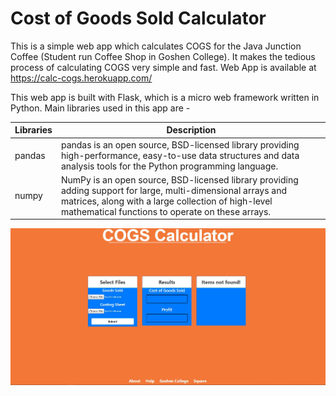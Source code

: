 # Cost of Goods Sold Calculator
This is a simple web app which calculates COGS for the Java Junction Coffee (Student run Coffee Shop in Goshen College). It makes the 
tedious process of calculating COGS very simple and fast. Web App is available at https://calc-cogs.herokuapp.com/

This web app is built with Flask, which is a micro web framework written in Python. Main libraries used in this app are -   

| Libraries | Description |
| -----------| ------------|
| pandas     | pandas is an open source, BSD-licensed library providing high-performance, easy-to-use data structures and data analysis tools for the Python programming language.|
| numpy| NumPy is an open source, BSD-licensed library providing adding support for large, multi-dimensional arrays and matrices, along with a large collection of high-level mathematical functions to operate on these arrays. |

![Screenshot](https://github.com/kartikeyas00/calc-cogs-flask/blob/master/screenshot/screenshot.jpg)
